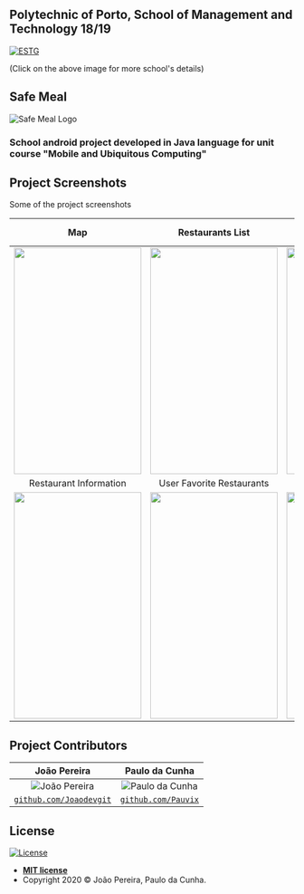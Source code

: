 ## Polytechnic of Porto, School of Management and Technology 18/19
<a href="https://www.estg.ipp.pt/"><img src="https://user-images.githubusercontent.com/44362304/94424125-9f4d8a00-0181-11eb-84cb-174d8dbde5ec.png" title="ESTG"></a>

 (Click on the above image for more school's details)

## Safe Meal
![Safe Meal Logo](https://user-images.githubusercontent.com/44362304/94711378-f39e6880-033f-11eb-99d0-e920b6a64ed0.png)

### School android project developed in **Java** language for unit course "Mobile and Ubiquitous Computing"

## Project Screenshots
Some of the project screenshots

| Map | Restaurants List | Nearby Restaurant Notification |
| :---: |:---:|:---:| 
| <img src="https://user-images.githubusercontent.com/44362304/94713629-fbabd780-0342-11eb-85c9-e67a8d096328.png" width="225" height="400"> |<img src="https://user-images.githubusercontent.com/44362304/94715534-8261b400-0345-11eb-8eeb-463db2b03688.png" width="225" height="400"> | <img src="https://user-images.githubusercontent.com/44362304/94713641-ffd7f500-0342-11eb-930d-d7f3586d1402.png" width="225" height="400"> |
| Restaurant Information | User Favorite Restaurants | User Restaurants Reviews |
| <img src="https://user-images.githubusercontent.com/44362304/94713651-023a4f00-0343-11eb-8835-e553b6dff5bc.png" width="225" height="400"> | <img src="https://user-images.githubusercontent.com/44362304/94713670-06666c80-0343-11eb-835a-5356ac94f2f5.png" width="225" height="400"> | <img src="https://user-images.githubusercontent.com/44362304/94715083-e9329d80-0344-11eb-8741-ee988f8ee174.png" width="225" height="400"> |


## Project Contributors
| João Pereira | Paulo da Cunha |
| :---: |:---:| 
| ![João Pereira](https://avatars2.githubusercontent.com/u/44362304?s=200&u=e779f8e4e1d4788360e7478a675df73f219b42b4&v=3)| ![Paulo da Cunha](https://avatars0.githubusercontent.com/u/39674226?s=200&u=5e980e380bf0b9d7a7f821ddcc6fe6112e026ae9&v=4) |
| <a href="https://github.com/Joaodevgit" target="_blank">`github.com/Joaodevgit`</a> | <a href="https://github.com/Pauvix" target="_blank">`github.com/Pauvix`</a>|

## License

[![License](http://img.shields.io/:license-mit-blue.svg?style=flat-square)](http://badges.mit-license.org)
- **[MIT license](http://opensource.org/licenses/mit-license.php)**
- Copyright 2020 © João Pereira, Paulo da Cunha.
